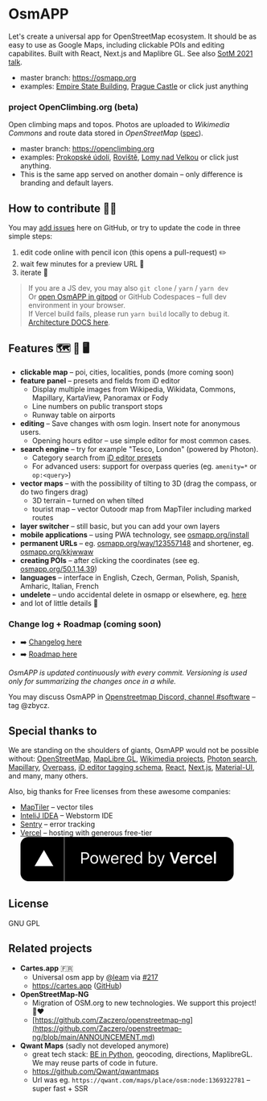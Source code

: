 # OsmAPP

Let's create a universal app for OpenStreetMap ecosystem.
It should be as easy to use as Google Maps, including clickable POIs and editing capabilites.
Built with React, Next.js and Maplibre GL.
See also [SotM 2021 talk](https://github.com/zbycz/osmapp-talk).

- master branch: https://osmapp.org
- examples: [Empire State Building](https://osmapp.org/way/34633854#17.00/40.7483/-73.9864), [Prague Castle](https://osmapp.org/relation/3312247#17.00/50.0900/14.4000) or click just anything

### project OpenClimbing.org (beta)

Open climbing maps and topos. Photos are uploaded to _Wikimedia Commons_ and route data stored in _OpenStreetMap_ ([spec](https://wiki.openstreetmap.org/wiki/Key:wikimedia_commons:path)).

- master branch: https://openclimbing.org
- examples: [Prokopské údolí](https://openclimbing.org/relation/17262674),
  [Roviště](https://openclimbing.org/relation/17130100),
  [Lomy nad Velkou](https://openclimbing.org/relation/17089246) or click just anything.
- This is the same app served on another domain – only difference is branding and default layers.

## How to contribute 🐱‍💻

You may [add issues](https://github.com/zbycz/osmapp/issues) here on GitHub, or try to update the code in three simple steps:

1. edit code online with pencil icon (this opens a pull-request) ✏️
2. wait few minutes for a preview URL 💬
3. iterate 🔁

> If you are a JS dev, you may also `git clone` / `yarn` / `yarn dev` \
> Or [open OsmAPP in gitpod](https://gitpod.io/#https://github.com/zbycz/osmapp) or GitHub Codespaces – full dev environment in your browser. \
> If Vercel build fails, please run `yarn build` locally to debug it. \
> [Architecture DOCS here](https://github.com/zbycz/osmapp/wiki/Architecture).

## Features 🗺 📱 🖥

- **clickable map** – poi, cities, localities, ponds (more coming soon)
- **feature panel** – presets and fields from iD editor
  - Display multiple images from Wikipedia, Wikidata, Commons, Mapillary, KartaView, Panoramax or Fody
  - Line numbers on public transport stops
  - Runway table on airports
- **editing** – Save changes with osm login. Insert note for anonymous users.
  - Opening hours editor – use simple editor for most common cases.
- **search engine** – try for example "Tesco, London" (powered by Photon).
  - Category search from [iD editor presets](https://github.com/openstreetmap/id-tagging-schema)
  - For advanced users: support for overpass queries (eg. `amenity=*` or `op:<query>`)
- **vector maps** – with the possibility of tilting to 3D (drag the compass, or do two fingers drag)
  - 3D terrain – turned on when tilted
  - tourist map – vector Outoodr map from MapTiler including marked routes
- **layer switcher** – still basic, but you can add your own layers
- **mobile applications** – using PWA technology, see [osmapp.org/install](https://osmapp.org/install)
- **permanent URLs** – eg. [osmapp.org/way/123557148](https://osmapp.org/way/123557148) and shortener, eg. [osmapp.org/kkjwwaw](https://osmapp.org/kkjwwaw)
- **creating POIs** – after clicking the coordinates (see eg. [osmapp.org/50.1,14.39](https://osmapp.org/50.1,14.39))
- **languages** – interface in English, Czech, German, Polish, Spanish, Amharic, Italian, French
- **undelete** – undo accidental delete in osmapp or elsewhere, eg. [here](https://osmapp.org/node/1219767385)
- and lot of little details 🙂

### Change log + Roadmap (coming soon)

- ➡️ [Changelog here](https://github.com/zbycz/osmapp/releases)
- ➡️ [Roadmap here](https://github.com/zbycz/osmapp/issues/507)

_OsmAPP is updated continuously with every commit. Versioning is used only for summarizing the changes once in a while._

You may discuss OsmAPP in [Openstreetmap Discord, channel #software](https://discord.com/channels/413070382636072960/429092644438802432) – tag @zbycz.

## Special thanks to

We are standing on the shoulders of giants, OsmAPP would not be possible without:
[OpenStreetMap](https://www.openstreetmap.org/),
[MapLibre GL](https://maplibre.org/maplibre-gl-js/),
[Wikimedia projects](https://www.wikimedia.org/),
[Photon search](https://photon.komoot.io/),
[Mapillary](https://www.mapillary.com/),
[Overpass](https://wiki.openstreetmap.org/wiki/Overpass_API),
[iD editor tagging schema](https://github.com/openstreetmap/id-tagging-schema),
[React](https://react.dev/),
[Next.js](https://nextjs.org/),
[Material-UI](https://mui.com/),
and many, many others.

Also, big thanks for Free licenses from these awesome companies:

- [MapTiler](https://www.maptiler.com/) – vector tiles
- [InteliJ IDEA](https://www.jetbrains.com/idea/) – Webstorm IDE
- [Sentry](https://sentry.io/) – error tracking
- [Vercel](https://vercel.com/) – hosting with generous free-tier \
  [![vercel.svg](.github/vercel.svg)](https://vercel.com/?utm_source=osm-app-team&utm_campaign=oss)

## License

GNU GPL

## Related projects

- **Cartes.app** 🇫🇷
  - Universal osm app by [@leam](https://github.com/laem) via [#217](https://github.com/zbycz/osmapp/issues/217)
  - https://cartes.app ([GitHub](https://github.com/laem/cartes))
- **OpenStreetMap-NG**
  - Migration of OSM.org to new technologies. We support this project! 🤞❤️
  - [https://github.com/Zaczero/openstreetmap-ng](https://github.com/Zaczero/openstreetmap-ng/blob/main/ANNOUNCEMENT.md)
- **Qwant Maps** (sadly not developed anymore)
  - great tech stack: [BE in Python](https://github.com/Qwant/idunn), geocoding, directions, MaplibreGL. We may reuse parts of code in future.
  - https://github.com/Qwant/qwantmaps
  - Url was eg. `https://qwant.com/maps/place/osm:node:1369322781` – super fast + SSR

